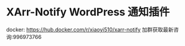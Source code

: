 # XArr-Notify WordPress 通知插件
docker: https://hub.docker.com/r/xiaoyi510/xarr-notify
加群获取最新咨询:996973766